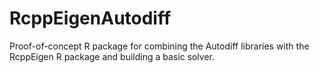 # RcppEigenAutodiff
Proof-of-concept R package for combining the Autodiff libraries with the RcppEigen R package and building a basic solver.
